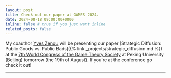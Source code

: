 ```yaml
---
layout: post
title: Check out our paper at GAMES 2024.
date: 2024-08-18 09:00:00+0000
inline: false # true if you just want inline
related_posts: false
---
```


My coauthor [Yves Zenou](https://sites.google.com/site/yvesbzenou/) will be presenting our paper [Strategic Diffusion: Public Goods vs. Public Bads]({% link _projects/strategic_diffusion.md %}) at the [7th World Congress of the Game Theory Society](https://indico.pku.edu.cn/event/21/page/28-games-2024) at Peking University (Beijing) tomorrow (the 19th of August). If you're at the conference go check it out!

---
